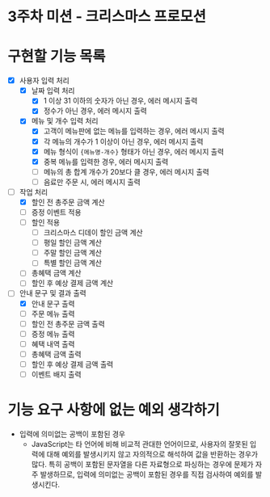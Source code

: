 # 3주차 미션 - 크리스마스 프로모션

# 구현할 기능 목록

- [x] 사용자 입력 처리
  - [x] 날짜 입력 처리
    - [x] 1 이상 31 이하의 숫자가 아닌 경우, 에러 메시지 출력
    - [x] 정수가 아닌 경우, 에러 메시지 출력
  - [x] 메뉴 및 개수 입력 처리
    - [x] 고객이 메뉴판에 없는 메뉴를 입력하는 경우, 에러 메시지 출력
    - [x] 각 메뉴의 개수가 1 이상이 아닌 경우, 에러 메시지 출력
    - [x] 메뉴 형식이 `{메뉴명-개수}` 형태가 아닌 경우, 에러 메시지 출력
    - [x] 중복 메뉴를 입력한 경우, 에러 메시지 출력
    - [ ] 메뉴의 총 합계 개수가 20보다 클 경우, 에러 메시지 출력
    - [ ] 음료만 주문 시, 에러 메시지 출력
- [ ] 작업 처리
  - [x] 할인 전 총주문 금액 계산
  - [ ] 증정 이벤트 적용
  - [ ] 할인 적용
    - [ ] 크리스마스 디데이 할인 금액 계산
    - [ ] 평일 할인 금액 계산
    - [ ] 주말 할인 금액 계산
    - [ ] 특별 할인 금액 계산
  - [ ] 총혜택 금액 계산
  - [ ] 할인 후 예상 결제 금액 계산
- [ ] 안내 문구 및 결과 출력
  - [x] 안내 문구 출력
  - [ ] 주문 메뉴 출력
  - [ ] 할인 전 총주문 금액 출력
  - [ ] 증정 메뉴 출력
  - [ ] 혜택 내역 출력
  - [ ] 총혜택 금액 출력
  - [ ] 할인 후 예상 결제 금액 출력
  - [ ] 이벤트 배지 출력

# 기능 요구 사항에 없는 예외 생각하기

- 입력에 의미없는 공백이 포함된 경우
  - JavaScript는 타 언어에 비해 비교적 관대한 언어이므로, 사용자의 잘못된 입력에 대해 예외를 발생시키지 않고 자의적으로 해석하여 값을 반환하는 경우가 많다. 특히 공백이 포함된 문자열을 다른 자료형으로 파싱하는 경우에 문제가 자주 발생하므로, 입력에 의미없는 공백이 포함된 경우를 직접 검사하여 예외를 발생시킨다.
